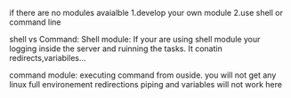 if there are no modules avaialble
1.develop your own module
2.use shell or command line

shell vs Command:
Shell module: If your are using shell module your logging inside the server and ruinning the tasks. It conatin redirects,variabiles...

command module:
executing command from ouside. you will not get any linux full environement redirections piping and variables will not work here
